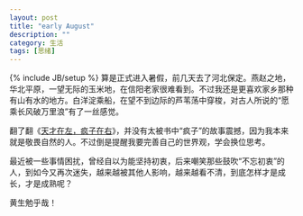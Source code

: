 ```yaml
---
layout: post
title: "early August"
description: ""
category: 生活 
tags: [思绪]
---
```

{% include JB/setup %}
算是正式进入暑假，前几天去了河北保定。燕赵之地，华北平原，一望无际的玉米地，在信阳老家很难看到。不过我还是更喜欢家乡那种有山有水的地方。白洋淀乘船，在望不到边际的芦苇荡中穿梭，对古人所说的“愿乘长风破万里浪”有了一丝感觉。

翻了翻《[天才在左，疯子在右](http://book.douban.com/subject/4242172/)》，并没有太被书中“疯子”的故事震撼，因为我本来就是敬畏自然的人。不过倒是提醒我要完善自己的世界观，学会换位思考。

最近被一些事情困扰，曾经自以为能坚持初衷，后来嘲笑那些鼓吹“不忘初衷”的人，到如今又再次迷失，越来越被其他人影响，越来越看不清，到底怎样才是成长，才是成熟呢？

黄生勉乎哉！

